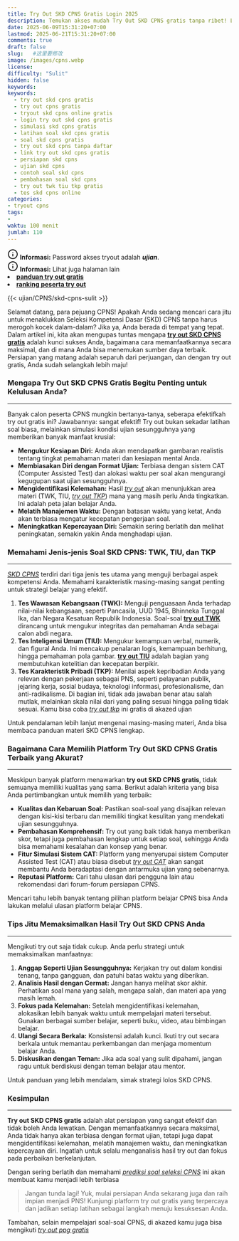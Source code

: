 ```yaml
---
title: Try Out SKD CPNS Gratis Login 2025
description: Temukan akses mudah Try Out SKD CPNS gratis tanpa ribet! Login sekarang dan rasakan simulasi ujian CAT CPNS lengkap TWK, TIU, TKP. Persiapkan diri Anda hadapi SKD CPNS 2024/2025 dengan latihan soal berkualitas dan pembahasan akurat. Raih skor tinggi, wujudkan impian jadi PNS!
date: 2025-06-09T15:31:20+07:00
lastmod: 2025-06-21T15:31:20+07:00
comments: true
draft: false 
slug:   #这里要修改
image: /images/cpns.webp
license: 
difficulty: "Sulit"
hidden: false
keywords:
keywords:
  - try out skd cpns gratis
  - try out cpns gratis
  - tryout skd cpns online gratis
  - login try out skd cpns gratis
  - simulasi skd cpns gratis
  - latihan soal skd cpns gratis
  - soal skd cpns gratis
  - try out skd cpns tanpa daftar
  - link try out skd cpns gratis
  - persiapan skd cpns
  - ujian skd cpns
  - contoh soal skd cpns
  - pembahasan soal skd cpns
  - try out twk tiu tkp gratis
  - tes skd cpns online
categories:
- tryout cpns
tags:
- 
waktu: 100 menit
jumlah: 110  
---
```



<div class="alert alert-info">
  <svg xmlns="http://www.w3.org/2000/svg" width="24" height="24" viewBox="0 0 24 24" fill="none" stroke="currentColor" stroke-width="2" stroke-linecap="round" stroke-linejoin="round" class="feather feather-info"><circle cx="12" cy="12" r="10"></circle><line x1="12" y1="16" x2="12" y2="12"></line>    <line x1="12" y1="8" x2="12.01" y2="8"></line>  </svg>
  <span><strong>Informasi:</strong> Password akses tryout adalah <b><i>ujian</b></i>.</span>
</div>
<div class="alert alert-info">
  <svg xmlns="http://www.w3.org/2000/svg" width="24" height="24" viewBox="0 0 24 24" fill="none" stroke="currentColor" stroke-width="2" stroke-linecap="round" stroke-linejoin="round" class="feather feather-info"><circle cx="12" cy="12" r="10"></circle><line x1="12" y1="16" x2="12" y2="12"></line>    <line x1="12" y1="8" x2="12.01" y2="8"></line>  </svg>
  <span><strong>Informasi:</strong> Lihat juga halaman lain<b> <li><a href="/ujian/cara-ikut-tryout-online-gratis">panduan try out gratis</a></li></b> <b><li><a href="/ujian/ranking-peserta-tryout">ranking peserta try out</a></li></b></span>
</div>

{{< ujian/CPNS/skd-cpns-sulit >}}

Selamat datang, para pejuang CPNS! Apakah Anda sedang mencari cara jitu untuk menaklukkan Seleksi Kompetensi Dasar (SKD) CPNS tanpa harus merogoh kocek dalam-dalam? Jika ya, Anda berada di tempat yang tepat. Dalam artikel ini, kita akan mengupas tuntas mengapa **[try out SKD CPNS gratis](/ujian/cpns/try-out-skd-cpns-gratis/)** adalah kunci sukses Anda, bagaimana cara memanfaatkannya secara maksimal, dan di mana Anda bisa menemukan sumber daya terbaik. Persiapan yang matang adalah separuh dari perjuangan, dan dengan try out gratis, Anda sudah selangkah lebih maju!

### Mengapa Try Out SKD CPNS Gratis Begitu Penting untuk Kelulusan Anda?
---
Banyak calon peserta CPNS mungkin bertanya-tanya, seberapa efektifkah try out gratis ini? Jawabannya: sangat efektif! Try out bukan sekadar latihan soal biasa, melainkan simulasi kondisi ujian sesungguhnya yang memberikan banyak manfaat krusial:

* **Mengukur Kesiapan Diri:** Anda akan mendapatkan gambaran realistis tentang tingkat pemahaman materi dan kesiapan mental Anda.
* **Membiasakan Diri dengan Format Ujian:** Terbiasa dengan sistem CAT (Computer Assisted Test) dan alokasi waktu per soal akan mengurangi kegugupan saat ujian sesungguhnya.
* **Mengidentifikasi Kelemahan:** Hasil *[try out](/ujian/)* akan menunjukkan area materi (TWK, TIU, *[try out TKP](/ujian/cpns/tryout-tkp-cpns/)*) mana yang masih perlu Anda tingkatkan. Ini adalah peta jalan belajar Anda.
* **Melatih Manajemen Waktu:** Dengan batasan waktu yang ketat, Anda akan terbiasa mengatur kecepatan pengerjaan soal.
* **Meningkatkan Kepercayaan Diri:** Semakin sering berlatih dan melihat peningkatan, semakin yakin Anda menghadapi ujian.

### Memahami Jenis-jenis Soal SKD CPNS: TWK, TIU, dan TKP
---
*[SKD CPNS](/ujian/cpns/tryout-cpns-gratis/)* terdiri dari tiga jenis tes utama yang menguji berbagai aspek kompetensi Anda. Memahami karakteristik masing-masing sangat penting untuk strategi belajar yang efektif.

1.  **Tes Wawasan Kebangsaan (TWK):** Menguji penguasaan Anda terhadap nilai-nilai kebangsaan, seperti Pancasila, UUD 1945, Bhinneka Tunggal Ika, dan Negara Kesatuan Republik Indonesia. Soal-soal **[try out TWK](/ujian/cpns/try-out-tes-wawasan-bebangsaan/)** dirancang untuk mengukur integritas dan pemahaman Anda sebagai calon abdi negara.
2.  **Tes Inteligensi Umum (TIU):** Mengukur kemampuan verbal, numerik, dan figural Anda. Ini mencakup penalaran logis, kemampuan berhitung, hingga pemahaman pola gambar. **[try out TIU](/ujian/cpns/tryout-tiu-cpns/)** adalah bagian yang membutuhkan ketelitian dan kecepatan berpikir.
3.  **Tes Karakteristik Pribadi (TKP):** Menilai aspek kepribadian Anda yang relevan dengan pekerjaan sebagai PNS, seperti pelayanan publik, jejaring kerja, sosial budaya, teknologi informasi, profesionalisme, dan anti-radikalisme. Di bagian ini, tidak ada jawaban benar atau salah mutlak, melainkan skala nilai dari yang paling sesuai hingga paling tidak sesuai. Kamu bisa coba *[try out tkp](ujian/cpns/try-out-tkp-gratis/)* ini gratis di akazed ujian

Untuk pendalaman lebih lanjut mengenai masing-masing materi, Anda bisa membaca panduan materi SKD CPNS lengkap.

### Bagaimana Cara Memilih Platform Try Out SKD CPNS Gratis Terbaik yang Akurat?
---
Meskipun banyak platform menawarkan **try out SKD CPNS gratis**, tidak semuanya memiliki kualitas yang sama. Berikut adalah kriteria yang bisa Anda pertimbangkan untuk memilih yang terbaik:

* **Kualitas dan Kebaruan Soal:** Pastikan soal-soal yang disajikan relevan dengan kisi-kisi terbaru dan memiliki tingkat kesulitan yang mendekati ujian sesungguhnya.
* **Pembahasan Komprehensif:** Try out yang baik tidak hanya memberikan skor, tetapi juga pembahasan lengkap untuk setiap soal, sehingga Anda bisa memahami kesalahan dan konsep yang benar.
* **Fitur Simulasi Sistem CAT:** Platform yang menyerupai sistem Computer Assisted Test (CAT) atau biasa disebut *[try out CAT](/ujian/cpns/tryout-cat-cpns-gratis/)* akan sangat membantu Anda beradaptasi dengan antarmuka ujian yang sebenarnya.
* **Reputasi Platform:** Cari tahu ulasan dari pengguna lain atau rekomendasi dari forum-forum persiapan CPNS.

Mencari tahu lebih banyak tentang pilihan platform belajar CPNS bisa Anda lakukan melalui ulasan platform belajar CPNS.

### Tips Jitu Memaksimalkan Hasil Try Out SKD CPNS Anda
---
Mengikuti try out saja tidak cukup. Anda perlu strategi untuk memaksimalkan manfaatnya:

1.  **Anggap Seperti Ujian Sesungguhnya:** Kerjakan try out dalam kondisi tenang, tanpa gangguan, dan patuhi batas waktu yang diberikan.
2.  **Analisis Hasil dengan Cermat:** Jangan hanya melihat skor akhir. Perhatikan soal mana yang salah, mengapa salah, dan materi apa yang masih lemah.
3.  **Fokus pada Kelemahan:** Setelah mengidentifikasi kelemahan, alokasikan lebih banyak waktu untuk mempelajari materi tersebut. Gunakan berbagai sumber belajar, seperti buku, video, atau bimbingan belajar.
4.  **Ulangi Secara Berkala:** Konsistensi adalah kunci. Ikuti try out secara berkala untuk memantau perkembangan dan menjaga momentum belajar Anda.
5.  **Diskusikan dengan Teman:** Jika ada soal yang sulit dipahami, jangan ragu untuk berdiskusi dengan teman belajar atau mentor.

Untuk panduan yang lebih mendalam, simak strategi lolos SKD CPNS.

### Kesimpulan
---
**Try out SKD CPNS gratis** adalah alat persiapan yang sangat efektif dan tidak boleh Anda lewatkan. Dengan memanfaatkannya secara maksimal, Anda tidak hanya akan terbiasa dengan format ujian, tetapi juga dapat mengidentifikasi kelemahan, melatih manajemen waktu, dan meningkatkan kepercayaan diri. Ingatlah untuk selalu menganalisis hasil try out dan fokus pada perbaikan berkelanjutan.

Dengan sering berlatih dan memahami *[prediksi soal seleksi CPNS](/ujian/cpns/tryout-prediksi-soal-cpns-2025/)* ini akan membuat kamu menjadi lebih terbiasa

>Jangan tunda lagi! Yuk, mulai persiapan Anda sekarang juga dan raih impian menjadi PNS! Kunjungi platform try out gratis yang terpercaya dan jadikan setiap latihan sebagai langkah menuju kesuksesan Anda.

Tambahan, selain mempelajari soal-soal CPNS, di akazed kamu juga bisa mengikuti *[try out ppg gratis](/ujian/ppg/tryout-ppg-prajab-pgsd/)*